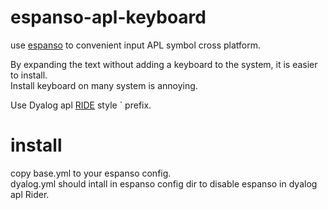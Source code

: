 # espanso-apl-keyboard

use [espanso](https://espanso.org/) to convenient input 
APL symbol cross platform.

By expanding the text without adding a keyboard to the system, it is easier to install.  
Install keyboard on many system is annoying.  

Use Dyalog apl [RIDE](https://github.com/Dyalog/ride) style ` prefix.

# install
copy base.yml to your espanso config.  
dyalog.yml should intall in espanso config dir to disable espanso in dyalog apl Rider.

